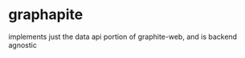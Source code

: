 graphapite
==========

implements just the data api portion of graphite-web, and is backend agnostic
